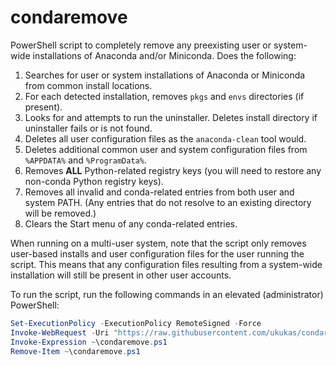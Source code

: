 # condaremove

PowerShell script to completely remove any preexisting user or system-wide installations of Anaconda and/or Miniconda. Does the following:

1. Searches for user or system installations of Anaconda or Miniconda from common install locations.
2. For each detected installation, removes `pkgs` and `envs` directories (if present).
3. Looks for and attempts to run the uninstaller. Deletes install directory if uninstaller fails or is not found.
4. Deletes all user configuration files as the `anaconda-clean` tool would.
5. Deletes additional common user and system configuration files from `%APPDATA%` and `%ProgramData%`.
6. Removes **ALL** Python-related registry keys (you will need to restore any non-conda Python registry keys).
7. Removes all invalid and conda-related entries from both user and system PATH. (Any entries that do not resolve to an existing directory will be removed.)
8. Clears the Start menu of any conda-related entries.

When running on a multi-user system, note that the script only removes user-based installs and user configuration files for the user running the script. This means that any configuration files resulting from a system-wide installation will still be present in other user accounts.

To run the script, run the following commands in an elevated (administrator) PowerShell:

```powershell
Set-ExecutionPolicy -ExecutionPolicy RemoteSigned -Force
Invoke-WebRequest -Uri "https://raw.githubusercontent.com/ukukas/condaremove/main/condaremove.ps1" -OutFile "~\condaremove.ps1"
Invoke-Expression ~\condaremove.ps1
Remove-Item ~\condaremove.ps1
```
